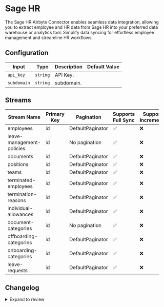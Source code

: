 # Sage HR
The Sage HR Airbyte Connector enables seamless data integration, allowing you to extract employee and HR data from Sage HR into your preferred data warehouse or analytics tool. Simplify data syncing for effortless employee management and streamline HR workflows.

## Configuration

| Input | Type | Description | Default Value |
|-------|------|-------------|---------------|
| `api_key` | `string` | API Key.  |  |
| `subdomain` | `string` | subdomain.  |  |

## Streams
| Stream Name | Primary Key | Pagination | Supports Full Sync | Supports Incremental |
|-------------|-------------|------------|---------------------|----------------------|
| employees | id | DefaultPaginator | ✅ |  ❌  |
| leave-management-policies | id | No pagination | ✅ |  ❌  |
| documents | id | DefaultPaginator | ✅ |  ❌  |
| positions | id | DefaultPaginator | ✅ |  ❌  |
| teams | id | DefaultPaginator | ✅ |  ❌  |
| terminated-employees | id | DefaultPaginator | ✅ |  ❌  |
| termination-reasons | id | DefaultPaginator | ✅ |  ❌  |
| individual-allowances | id | DefaultPaginator | ✅ |  ❌  |
| document-categories | id | No pagination | ✅ |  ❌  |
| offboarding-categories | id | DefaultPaginator | ✅ |  ❌  |
| onboarding-categories | id | DefaultPaginator | ✅ |  ❌  |
| leave-requests | id | DefaultPaginator | ✅ |  ❌  |

## Changelog

<details>
  <summary>Expand to review</summary>

| Version          | Date              | Pull Request | Subject        |
|------------------|-------------------|--------------|----------------|
| 0.0.33 | 2025-08-02 | [64469](https://github.com/airbytehq/airbyte/pull/64469) | Update dependencies |
| 0.0.32 | 2025-07-26 | [63982](https://github.com/airbytehq/airbyte/pull/63982) | Update dependencies |
| 0.0.31 | 2025-07-12 | [63041](https://github.com/airbytehq/airbyte/pull/63041) | Update dependencies |
| 0.0.30 | 2025-07-05 | [62724](https://github.com/airbytehq/airbyte/pull/62724) | Update dependencies |
| 0.0.29 | 2025-06-28 | [62280](https://github.com/airbytehq/airbyte/pull/62280) | Update dependencies |
| 0.0.28 | 2025-06-21 | [61301](https://github.com/airbytehq/airbyte/pull/61301) | Update dependencies |
| 0.0.27 | 2025-05-25 | [60488](https://github.com/airbytehq/airbyte/pull/60488) | Update dependencies |
| 0.0.26 | 2025-05-10 | [60135](https://github.com/airbytehq/airbyte/pull/60135) | Update dependencies |
| 0.0.25 | 2025-05-04 | [59576](https://github.com/airbytehq/airbyte/pull/59576) | Update dependencies |
| 0.0.24 | 2025-04-27 | [58999](https://github.com/airbytehq/airbyte/pull/58999) | Update dependencies |
| 0.0.23 | 2025-04-19 | [58400](https://github.com/airbytehq/airbyte/pull/58400) | Update dependencies |
| 0.0.22 | 2025-04-12 | [57979](https://github.com/airbytehq/airbyte/pull/57979) | Update dependencies |
| 0.0.21 | 2025-04-05 | [57438](https://github.com/airbytehq/airbyte/pull/57438) | Update dependencies |
| 0.0.20 | 2025-03-29 | [56735](https://github.com/airbytehq/airbyte/pull/56735) | Update dependencies |
| 0.0.19 | 2025-03-22 | [56181](https://github.com/airbytehq/airbyte/pull/56181) | Update dependencies |
| 0.0.18 | 2025-03-08 | [55534](https://github.com/airbytehq/airbyte/pull/55534) | Update dependencies |
| 0.0.17 | 2025-03-01 | [55027](https://github.com/airbytehq/airbyte/pull/55027) | Update dependencies |
| 0.0.16 | 2025-02-23 | [54551](https://github.com/airbytehq/airbyte/pull/54551) | Update dependencies |
| 0.0.15 | 2025-02-15 | [53970](https://github.com/airbytehq/airbyte/pull/53970) | Update dependencies |
| 0.0.14 | 2025-02-08 | [53496](https://github.com/airbytehq/airbyte/pull/53496) | Update dependencies |
| 0.0.13 | 2025-02-01 | [52966](https://github.com/airbytehq/airbyte/pull/52966) | Update dependencies |
| 0.0.12 | 2025-01-25 | [52505](https://github.com/airbytehq/airbyte/pull/52505) | Update dependencies |
| 0.0.11 | 2025-01-18 | [51899](https://github.com/airbytehq/airbyte/pull/51899) | Update dependencies |
| 0.0.10 | 2025-01-11 | [51323](https://github.com/airbytehq/airbyte/pull/51323) | Update dependencies |
| 0.0.9 | 2024-12-28 | [50687](https://github.com/airbytehq/airbyte/pull/50687) | Update dependencies |
| 0.0.8 | 2024-12-21 | [50300](https://github.com/airbytehq/airbyte/pull/50300) | Update dependencies |
| 0.0.7 | 2024-12-14 | [49687](https://github.com/airbytehq/airbyte/pull/49687) | Update dependencies |
| 0.0.6 | 2024-12-12 | [49353](https://github.com/airbytehq/airbyte/pull/49353) | Update dependencies |
| 0.0.5 | 2024-12-11 | [49089](https://github.com/airbytehq/airbyte/pull/49089) | Starting with this version, the Docker image is now rootless. Please note that this and future versions will not be compatible with Airbyte versions earlier than 0.64 |
| 0.0.4 | 2024-11-05 | [48353](https://github.com/airbytehq/airbyte/pull/48353) | Revert to source-declarative-manifest v5.17.0 |
| 0.0.3 | 2024-11-05 | [48328](https://github.com/airbytehq/airbyte/pull/48328) | Update dependencies |
| 0.0.2 | 2024-10-28 | [47581](https://github.com/airbytehq/airbyte/pull/47581) | Update dependencies |
| 0.0.1 | 2024-10-08 | | Initial release by [@parthiv11](https://github.com/parthiv11) via Connector Builder |

</details>

